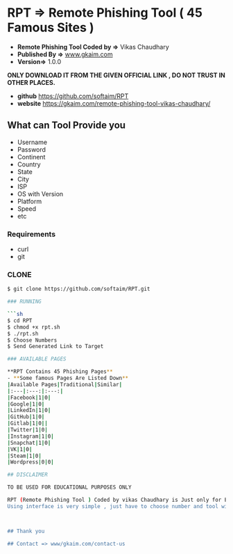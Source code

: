 # RPT => Remote Phishing Tool ( 45 Famous Sites )

- **Remote Phishing Tool Coded by =>** Vikas Chaudhary
- **Published By =>** www.gkaim.com
- **Version=>** 1.0.0


**ONLY DOWNLOAD IT FROM THE GIVEN OFFICIAL  LINK , DO NOT TRUST IN OTHER PLACES.**
- **github** https://github.com/softaim/RPT
- **website**  https://gkaim.com/remote-phishing-tool-vikas-chaudhary/ ‎

## What can Tool Provide you 

- Username 
- Password
- Continent
- Country
- State
- City
- ISP
- OS with Version
- Platform 
- Speed
- etc


### Requirements

- curl
- git

### CLONE

```sh
$ git clone https://github.com/softaim/RPT.git

### RUNNING

```sh
$ cd RPT
$ chmod +x rpt.sh
$ ./rpt.sh
$ Choose Numbers
$ Send Generated Link to Target

### AVAILABLE PAGES

**RPT Contains 45 Phishing Pages**
- **Some famous Pages Are Listed Down**
|Available Pages|Traditional|Similar|
|:---|:---:|:---:|
|Facebook|1|0|
|Google|1|0|
|LinkedIn|1|0|
|GitHub|1|0|
|Gitlab|1|0||
|Twitter|1|0|
|Instagram|1|0|
|Snapchat|1|0|
|VK|1|0|
|Steam|1|0|
|Wordpress|0|0|

## DISCLAIMER

TO BE USED FOR EDUCATIONAL PURPOSES ONLY

RPT (Remote Phishing Tool ) Coded by vikas Chaudhary is Just only for Educational Purpose , So please Don't use it for any Illigel Purpose otherwise only You will be Responsible for it...
Using interface is very simple , just have to choose number and tool will auto generate the Link of that Phishing page , Just send that link to Victim and can get full Info with Username and Password .



## Thank you 

## Contact => www/gkaim.com/contact-us

